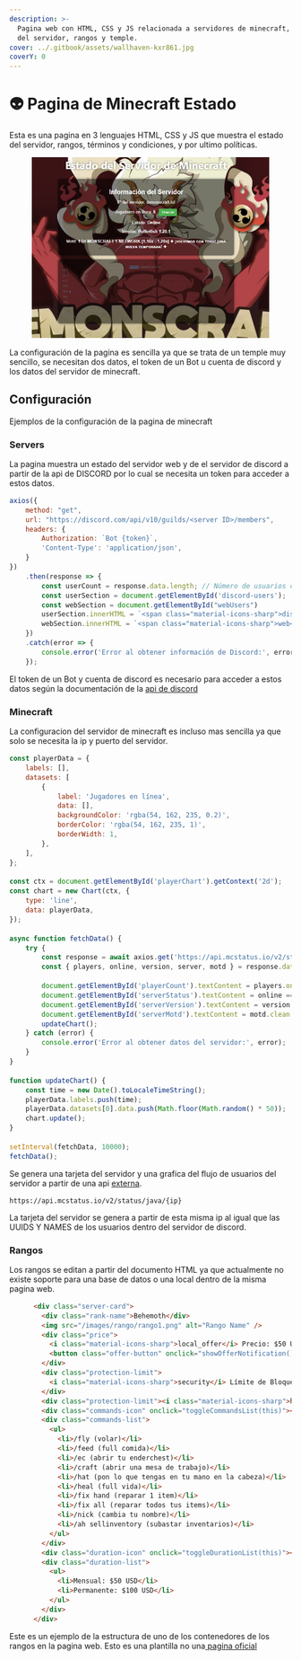```yaml
---
description: >-
  Pagina web con HTML, CSS y JS relacionada a servidores de minecraft, estado
  del servidor, rangos y temple.
cover: ../.gitbook/assets/wallhaven-kxr861.jpg
coverY: 0
---
```


# 👽 Pagina de Minecraft Estado

Esta es una pagina en 3 lenguajes HTML, CSS y JS que muestra el estado del servidor, rangos, términos y condiciones, y por ultimo políticas.

<figure><img src="../.gitbook/assets/Captura de pantalla 2023-11-09 185634.png" alt=""><figcaption></figcaption></figure>

La configuración de la pagina es sencilla ya que se trata de un temple muy sencillo, se necesitan dos datos, el token de un Bot u cuenta de discord y los datos del servidor de minecraft.

## Configuración

Ejemplos de la configuración de la pagina de minecraft

### Servers

La pagina muestra un estado del servidor web y de el servidor de discord a partir de la api de DISCORD por lo cual se necesita un token para acceder a estos datos.

```javascript
axios({
    method: "get",
    url: "https://discord.com/api/v10/guilds/<server ID>/members",
    headers: {
        Authorization: `Bot {token}`,
        'Content-Type': 'application/json',
    }
})
    .then(response => {
        const userCount = response.data.length; // Número de usuarios conectados
        const userSection = document.getElementById('discord-users');
        const webSection = document.getElementById("webUsers")
        userSection.innerHTML = `<span class="material-icons-sharp">discord</span> Usuarios conectados: ${userCount}`;
        webSection.innerHTML = `<span class="material-icons-sharp">web</span> Usuarios conectados: ${userCount}`;
    })
    .catch(error => {
        console.error('Error al obtener información de Discord:', error);
    });
```

El token de un Bot y cuenta de discord es necesario para acceder a estos datos según la documentación de la [api de discord](https://discord.com/developers/docs)

### Minecraft

La configuracion del servidor de minecraft es incluso mas sencilla ya que solo se necesita la ip y puerto del servidor.

```javascript
const playerData = {
    labels: [],
    datasets: [
        {
            label: 'Jugadores en línea',
            data: [],
            backgroundColor: 'rgba(54, 162, 235, 0.2)',
            borderColor: 'rgba(54, 162, 235, 1)',
            borderWidth: 1,
        },
    ],
};

const ctx = document.getElementById('playerChart').getContext('2d');
const chart = new Chart(ctx, {
    type: 'line',
    data: playerData,
});

async function fetchData() {
    try {
        const response = await axios.get('https://api.mcstatus.io/v2/status/java/{ip}');
        const { players, online, version, server, motd } = response.data;

        document.getElementById('playerCount').textContent = players.online ? players.online : "Disconnected";
        document.getElementById('serverStatus').textContent = online === true ? 'Online' : 'Offline';
        document.getElementById('serverVersion').textContent = version.name_raw ? version.name_raw : "Disconnected";
        document.getElementById('serverMotd').textContent = motd.clean ? motd.clean : "Disconnected";
        updateChart();
    } catch (error) {
        console.error('Error al obtener datos del servidor:', error);
    }
}

function updateChart() {
    const time = new Date().toLocaleTimeString();
    playerData.labels.push(time);
    playerData.datasets[0].data.push(Math.floor(Math.random() * 50));
    chart.update();
}

setInterval(fetchData, 10000);
fetchData();
```

Se genera una tarjeta del servidor y una grafica del flujo de usuarios del servidor a partir de una api [externa](https://mcstatus.io/).

```
https://api.mcstatus.io/v2/status/java/{ip}
```

La tarjeta del servidor se genera a partir de esta misma ip al igual que las UUIDS Y NAMES de los usuarios dentro del servidor de discord.

### Rangos

Los rangos se editan a partir del documento HTML ya que actualmente no existe soporte para una base de datos o una local dentro de la misma pagina web.

```html
      <div class="server-card">
        <div class="rank-name">Behemoth</div>
        <img src="/images/rango/rango1.png" alt="Rango Name" />
        <div class="price">
          <i class="material-icons-sharp">local_offer</i> Precio: $50 USD
          <button class="offer-button" onclick="showOfferNotification()">Oferta</button>
        </div>
        <div class="protection-limit">
          <i class="material-icons-sharp">security</i> Límite de Bloques de Protección: 30 Bloques
        </div>
        <div class="protection-limit"><i class="material-icons-sharp">home</i> Set Homes: 20 /sethome</div>
        <div class="commands-icon" onclick="toggleCommandsList(this)"><i class="material-icons-sharp">info</i></div>
        <div class="commands-list">
          <ul>
            <li>/fly (volar)</li>
            <li>/feed (full comida)</li>
            <li>/ec (abrir tu enderchest)</li>
            <li>/craft (abrir una mesa de trabajo)</li>
            <li>/hat (pon lo que tengas en tu mano en la cabeza)</li>
            <li>/heal (full vida)</li>
            <li>/fix hand (reparar 1 item)</li>
            <li>/fix all (reparar todos tus items)</li>
            <li>/nick (cambia tu nombre)</li>
            <li>/ah sellinventory (subastar inventarios)</li>
          </ul>
        </div>
        <div class="duration-icon" onclick="toggleDurationList(this)"><i class="material-icons-sharp">schedule</i></div>
        <div class="duration-list">
          <ul>
            <li>Mensual: $50 USD</li>
            <li>Permanente: $100 USD</li>
          </ul>
        </div>
      </div>
```

Este es un ejemplo de la estructura de uno de los contenedores de los rangos en la pagina web. Esto es una plantilla no una[ pagina oficial](https://github.com/MikaboshiDev/Web-Minecraft)
